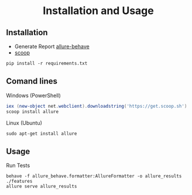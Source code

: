 
<p align="center">
    <h1 align="center">Installation and Usage</h1>
</p>
<p align="center">


## Installation

* Generate Report [allure-behave](https://pypi.org/project/allure-behave/)
* [scoop](https://github.com/lukesampson/scoop)


```
pip install -r requirements.txt
```

## Comand lines

Windows (PowerShell)
```powershell
iex (new-object net.webclient).downloadstring('https://get.scoop.sh')
scoop install allure
```

Linux (Ubuntu)
```Terminal
sudo apt-get install allure
```


## Usage
Run Tests
```behave
behave -f allure_behave.formatter:AllureFormatter -o allure_results ./features
allure serve allure_results
```
